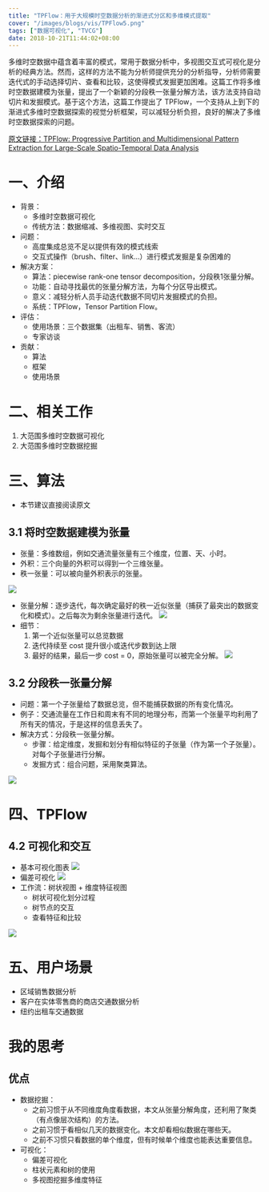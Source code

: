 ```yaml
---
title: "TPFlow：用于大规模时空数据分析的渐进式分区和多维模式提取"
cover: "/images/blogs/vis/TPFlow5.png"
tags: ["数据可视化", "TVCG"]
date: 2018-10-21T11:44:02+08:00
---
```


多维时空数据中蕴含着丰富的模式，常用于数据分析中，多视图交互式可视化是分析的经典方法。然而，这样的方法不能为分析师提供充分的分析指导，分析师需要迭代式的手动选择切片、查看和比较，这使得模式发掘更加困难。这篇工作将多维时空数据建模为张量，提出了一个新颖的分段秩一张量分解方法，该方法支持自动切片和发掘模式。基于这个方法，这篇工作提出了 TPFlow，一个支持从上到下的渐进式多维时空数据探索的视觉分析框架，可以减轻分析负担，良好的解决了多维时空数据探索的问题。

<!--more-->

[原文链接：TPFlow: Progressive Partition and Multidimensional Pattern Extraction for Large-Scale Spatio-Temporal Data Analysis](/files/papers/TPFlow.pdf)

# 一、介绍
- 背景：
	- 多维时空数据可视化
	- 传统方法：数据缩减、多维视图、实时交互
- 问题：
	- 高度集成总览不足以提供有效的模式线索
	- 交互式操作（brush、filter、link...）进行模式发掘是复杂困难的
- 解决方案：
	- 算法：piecewise rank-one tensor decomposition，分段秩1张量分解。
	- 功能：自动寻找最优的张量分解方法，为每个分区导出模式。
	- 意义：减轻分析人员手动迭代数据不同切片发掘模式的负担。
	- 系统：TPFlow，Tensor Partition Flow。
- 评估：
	- 使用场景：三个数据集（出租车、销售、客流）
	- 专家访谈
- 贡献：
	- 算法
	- 框架
	- 使用场景

# 二、相关工作
1. 大范围多维时空数据可视化
2. 大范围多维时空数据挖掘

# 三、算法 
- 本节建议直接阅读原文

## 3.1 将时空数据建模为张量
- 张量：多维数组，例如交通流量张量有三个维度，位置、天、小时。
- 外积：三个向量的外积可以得到一个三维张量。
- 秩一张量：可以被向量外积表示的张量。

![](/images/blogs/vis/TPFlow2.png)

- 张量分解：逐步迭代，每次确定最好的秩一近似张量（捕获了最突出的数据变化和模式）。之后每次为剩余张量进行迭代。
	![](/images/blogs/vis/TPFlow1.png)
- 细节：
	1. 第一个近似张量可以总览数据
	2. 迭代持续至 cost 提升很小或迭代步数到达上限
	3. 最好的结果，最后一步 cost = 0，原始张量可以被完全分解。
	![](/images/blogs/vis/TPFlow3.png)


## 3.2 分段秩一张量分解
- 问题：第一个子张量给了数据总览，但不能捕获数据的所有变化情况。
- 例子：交通流量在工作日和周末有不同的地理分布，而第一个张量平均利用了所有天的情况，于是这样的信息丢失了。
- 解决方式：分段秩一张量分解。
	- 步骤：给定维度，发掘和划分有相似特征的子张量（作为第一个子张量）。对每个子张量进行分解。
	- 发掘方式：组合问题，采用聚类算法。

![](/images/blogs/vis/TPFlow4.png)

# 四、TPFlow
## 4.2 可视化和交互
- 基本可视化图表
	![](/images/blogs/vis/TPFlow6.png)
- 偏差可视化
	![](/images/blogs/vis/TPFlow7.png)
- 工作流：树状视图 + 维度特征视图
	- 树状可视化划分过程
	- 树节点的交互
	- 查看特征和比较

![](/images/blogs/vis/TPFlow5.png)

# 五、用户场景
- 区域销售数据分析
- 客户在实体零售商的商店交通数据分析
- 纽约出租车交通数据

# 我的思考
## 优点
- 数据挖掘：
	- 之前习惯于从不同维度角度看数据，本文从张量分解角度，还利用了聚类（有点像层次结构）的方法。
	- 之前习惯于看相似几天的数据变化。本文却看相似数据在哪些天。
	- 之前不习惯只看数据的单个维度，但有时候单个维度也能表达重要信息。
- 可视化：
	- 偏差可视化
	- 柱状元素和树的使用
	- 多视图挖掘多维度特征

